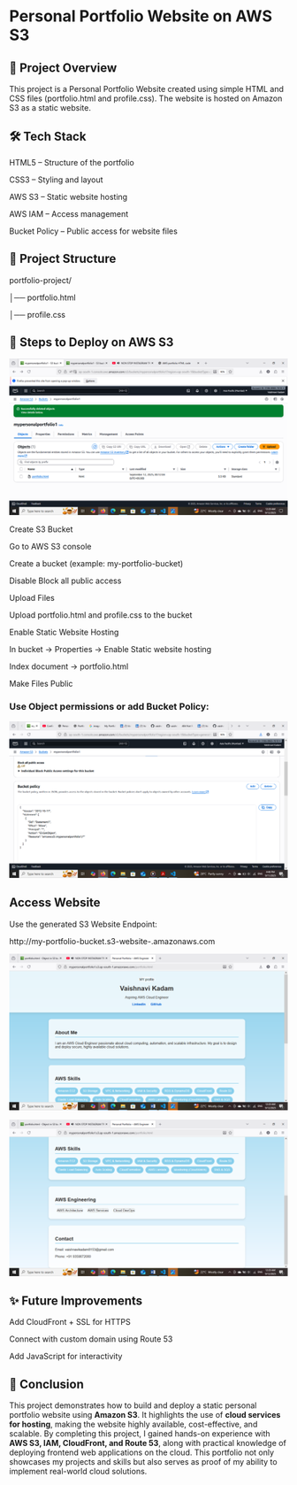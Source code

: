 # Personal Portfolio Website on AWS S3

## 📌 Project Overview

This project is a Personal Portfolio Website created using simple HTML and CSS files (portfolio.html and profile.css).
The website is hosted on Amazon S3 as a static website.

## 🛠️ Tech Stack

HTML5 – Structure of the portfolio

CSS3 – Styling and layout

AWS S3 – Static website hosting

AWS IAM – Access management

Bucket Policy – Public access for website files

## 📂 Project Structure

portfolio-project/

│── portfolio.html 

│── profile.css   

## 🚀 Steps to Deploy on AWS S3

![alt text](Bucket.png)

Create S3 Bucket

Go to AWS S3 console

Create a bucket (example: my-portfolio-bucket)

Disable Block all public access

Upload Files

Upload portfolio.html and profile.css to the bucket

Enable Static Website Hosting

In bucket → Properties → Enable Static website hosting

Index document → portfolio.html

Make Files Public

### Use Object permissions or add Bucket Policy:

![alt text](BucketPolicy.png)

## Access Website

Use the generated S3 Website Endpoint:

http://my-portfolio-bucket.s3-website-<region>.amazonaws.com


![alt text](aboutme.png)

![alt text](AWSskill.png)

## ✨ Future Improvements

Add CloudFront + SSL for HTTPS

Connect with custom domain using Route 53

Add JavaScript for interactivity

## 🔹 Conclusion

This project demonstrates how to build and deploy a static personal portfolio website using **Amazon S3**. It highlights the use of **cloud services for hosting**, making the website highly available, cost-effective, and scalable. By completing this project, I gained hands-on experience with **AWS S3, IAM, CloudFront, and Route 53**, along with practical knowledge of deploying frontend web applications on the cloud. This portfolio not only showcases my projects and skills but also serves as proof of my ability to implement real-world cloud solutions.
